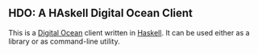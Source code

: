 ## HDO: A HAskell Digital Ocean Client ##

This is a [Digital Ocean](https://www.digitalocean.com/) client written in [Haskell](http://haskell.org). It can be used either as a
library or as command-line utility.
